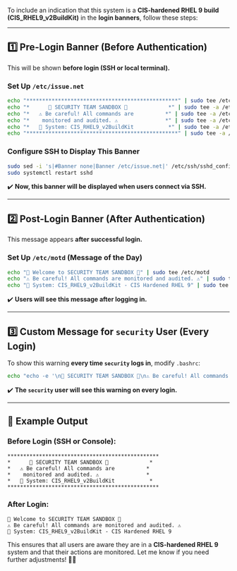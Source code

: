 To include an indication that this system is a **CIS-hardened RHEL 9 build (CIS_RHEL9_v2BuildKit)** in the **login banners**, follow these steps:

---

## **1️⃣ Pre-Login Banner (Before Authentication)**
This will be shown **before login (SSH or local terminal).**

### **Set Up `/etc/issue.net`**
```bash
echo "************************************************" | sudo tee /etc/issue.net
echo "*      🚀 SECURITY TEAM SANDBOX 🚀             *" | sudo tee -a /etc/issue.net
echo "*   ⚠️ Be careful! All commands are          *" | sudo tee -a /etc/issue.net
echo "*    monitored and audited. ⚠️               *" | sudo tee -a /etc/issue.net
echo "*   📌 System: CIS_RHEL9_v2BuildKit           *" | sudo tee -a /etc/issue.net
echo "************************************************" | sudo tee -a /etc/issue.net
```

### **Configure SSH to Display This Banner**
```bash
sudo sed -i 's|#Banner none|Banner /etc/issue.net|' /etc/ssh/sshd_config
sudo systemctl restart sshd
```
✔️ **Now, this banner will be displayed when users connect via SSH.**

---

## **2️⃣ Post-Login Banner (After Authentication)**
This message appears **after successful login.**

### **Set Up `/etc/motd` (Message of the Day)**
```bash
echo "🚀 Welcome to SECURITY TEAM SANDBOX 🚀" | sudo tee /etc/motd
echo "⚠️ Be careful! All commands are monitored and audited. ⚠️" | sudo tee -a /etc/motd
echo "📌 System: CIS_RHEL9_v2BuildKit - CIS Hardened RHEL 9" | sudo tee -a /etc/motd
```
✔️ **Users will see this message after logging in.**

---

## **3️⃣ Custom Message for `security` User (Every Login)**
To show this warning **every time `security` logs in**, modify `.bashrc`:

```bash
echo "echo -e '\n🚀 SECURITY TEAM SANDBOX 🚀\n⚠️ Be careful! All commands are monitored and audited. ⚠️\n📌 System: CIS_RHEL9_v2BuildKit - CIS Hardened RHEL 9\n'" | sudo tee -a /home/security/.bashrc
```
✔️ **The `security` user will see this warning on every login.**

---

## **🔹 Example Output**
### **Before Login (SSH or Console):**
```
************************************************
*      🚀 SECURITY TEAM SANDBOX 🚀             *
*   ⚠️ Be careful! All commands are          *
*    monitored and audited. ⚠️               *
*   📌 System: CIS_RHEL9_v2BuildKit           *
************************************************
```

### **After Login:**
```
🚀 Welcome to SECURITY TEAM SANDBOX 🚀
⚠️ Be careful! All commands are monitored and audited. ⚠️
📌 System: CIS_RHEL9_v2BuildKit - CIS Hardened RHEL 9
```

This ensures that all users are aware they are in a **CIS-hardened RHEL 9** system and that their actions are monitored. Let me know if you need further adjustments! 🚀🔥
